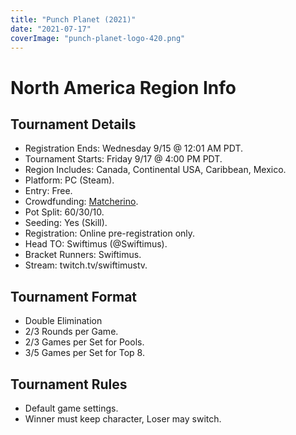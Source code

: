 ```yaml
---
title: "Punch Planet (2021)"
date: "2021-07-17"
coverImage: "punch-planet-logo-420.png"
---
```


# North America Region Info

## Tournament Details

- Registration Ends: Wednesday 9/15 @ 12:01 AM PDT.
- Tournament Starts: Friday 9/17 @ 4:00 PM PDT.
- Region Includes: Canada, Continental USA, Caribbean, Mexico.
- Platform: PC (Steam).
- Entry: Free.
- Crowdfunding: [Matcherino](https://matcherino.com/tournaments/56341).
- Pot Split: 60/30/10.
- Seeding: Yes (Skill).
- Registration: Online pre-registration only.
- Head TO: Swiftimus (@Swiftimus).
- Bracket Runners: Swiftimus.
- Stream: twitch.tv/swiftimustv.

## Tournament Format

- Double Elimination
- 2/3 Rounds per Game.
- 2/3 Games per Set for Pools.
- 3/5 Games per Set for Top 8.

## Tournament Rules

- Default game settings.
- Winner must keep character, Loser may switch.
